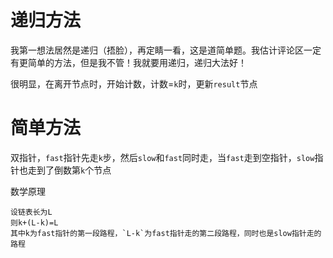 # 递归方法
我第一想法居然是递归（捂脸），再定睛一看，这是道简单题。我估计评论区一定有更简单的方法，但是我不管！我就要用递归，递归大法好！

很明显，在离开节点时，开始计数，计数=`k`时，更新`result`节点

# 简单方法
双指针，`fast`指针先走`k`步，然后`slow`和`fast`同时走，当`fast`走到空指针，`slow`指针也走到了倒数第`k`个节点

数学原理
```
设链表长为L
则k+(L-k)=L
其中k为fast指针的第一段路程，`L-k`为fast指针走的第二段路程，同时也是slow指针走的路程
```